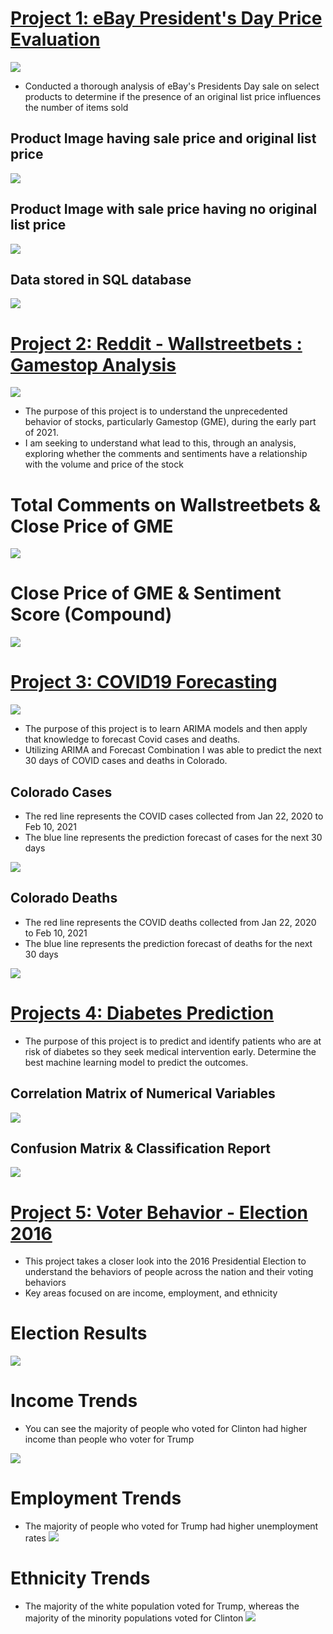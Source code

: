 # [Project 1: eBay President's Day Price Evaluation](https://github.com/khristionk2/eBay-Project)
![](images/ebay-logo-1-1200x630-margin.png)
* Conducted a thorough analysis of eBay's Presidents Day sale on select products to determine if the presence of an original list price influences the number of items sold

## Product Image having sale price and original list price 
![](images/Screen%20Shot%202021-03-31%20at%202.55.40%20PM.png)

## Product Image with sale price having no original list price
![](images/Screen%20Shot%202021-03-31%20at%202.55.10%20PM.png)

## Data stored in SQL database
![](images/Screen%20Shot%202021-04-01%20at%2011.43.57%20AM.png)

# [Project 2: Reddit - Wallstreetbets : Gamestop Analysis](https://github.com/khristionk2/Gamestop-WSB)
![](images/GameStop--1200x675.jpeg)
* The purpose of this project is to understand the unprecedented behavior of stocks, particularly Gamestop (GME), during the early part of 2021.
* I am seeking to understand what lead to this, through an analysis, exploring whether the comments and sentiments have a relationship with the volume and price of the stock

# Total Comments on Wallstreetbets & Close Price of GME
![](images/totalcomments_close.png)

# Close Price of GME & Sentiment Score (Compound)
![](images/close_sentiment.png)


# [Project 3: COVID19 Forecasting](https://github.com/khristionk2/COVID-ARIMA-Forecasting)
![](images/covid19.png)

* The purpose of this project is to learn ARIMA models and then apply that knowledge to forecast Covid cases and deaths.
* Utilizing ARIMA and Forecast Combination I was able to predict the next 30 days of COVID cases and deaths in Colorado.

## Colorado Cases
* The red line represents the COVID cases collected from Jan 22, 2020 to Feb 10, 2021
* The blue line represents the prediction forecast of cases for the next 30 days 

![](images/CO%20Cases.png)

## Colorado Deaths
* The red line represents the COVID deaths collected from Jan 22, 2020 to Feb 10, 2021
* The blue line represents the prediction forecast of deaths for the next 30 days 

![](images/CO%20Deaths.png)

# [Projects 4: Diabetes Prediction](https://github.com/khristionk2/Diabetes-Prediction)
* The purpose of this project is to predict and identify patients who are at risk of diabetes so they seek medical intervention early. Determine the best machine learning model to predict the outcomes.

## Correlation Matrix of Numerical Variables
![](images/Screen%20Shot%202021-04-22%20at%2011.42.06%20PM.png)
## Confusion Matrix & Classification Report
![](images/Screen%20Shot%202021-04-22%20at%2011.43.11%20PM.png)

# [Project 5: Voter Behavior - Election 2016 ](https://github.com/khristionk2/Election-2016)
* This project takes a closer look into the 2016 Presidential Election to understand the behaviors of people across the nation and their voting behaviors
* Key areas focused on are income, employment, and ethnicity

# Election Results

![](images/Results.png)

# Income Trends
* You can see the majority of people who voted for Clinton had higher income than people who voter for Trump

![](images/income.png)

# Employment Trends
* The majority of people who voted for Trump had higher unemployment rates
![](images/unemployment.png)

# Ethnicity Trends
* The majority of the white population voted for Trump, whereas the majority of the minority populations voted for Clinton
![](images/ethnicity.png)
